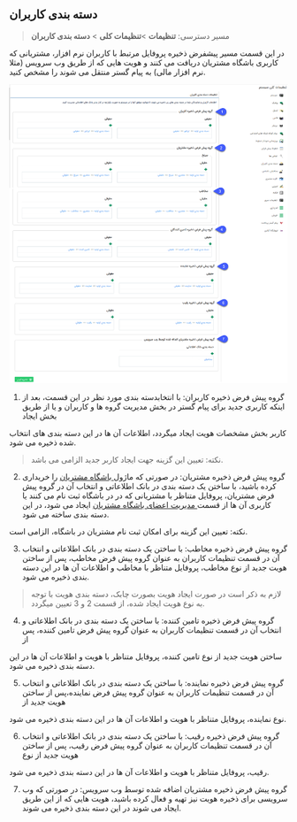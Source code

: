 ﻿## دسته بندی کاربران

>  مسیر دسترسی:  **تنظیمات** >**تنظیمات کلی** > **دسته بندی کاربران** 

در این قسمت مسیر پیشفرض ذخیره پروفایل مرتبط با کاربران نرم افزار، مشتریانی که کاربری باشگاه مشتریان دریافت می کنند و هویت هایی که از طریق وب سرویس (مثلا نرم افزار مالی) به پیام گستر منتقل می شوند را مشخص کنید.

![](UserCategory.png)

1. گروه پیش فرض ذخیره کاربران: با انتخابدسته بندی مورد نظر در  این قسمت، بعد از اینکه کاربری جدید برای پیام گستر در بخش مدیریت گروه ها و کاربران و یا از  طریق بخش ایجاد

کاربر بخش مشخصات هویت ایجاد میگردد، اطلاعات آن ها در این دسته بندی های انتخاب شده  ذخیره می شود.

>   نکته: تعیین این گزینه جهت ایجاد کاربر جدید الزامی می باشد.

2. گروه پیش فرض ذخیره مشتریان: در صورتی که ماژول[ باشگاه مشتریان](http://septadocs.1st.co.com/payamgostar/documents/%D8%A8%D8%A7%D8%B4%DA%AF%D8%A7%D9%87-%D9%88%D9%81%D8%A7%D8%AF%D8%A7%D8%B1%DB%8C?selectedId=3b54ff85-aa22-4620-716f-08d8a996e9ef&menuItemType=2) را خریداری کرده باشید، با ساختن یک دسته بندی در بانک اطلاعاتی و انتخاب آن در گروه پیش فرض مشتریان، پروفایل متناظر با مشتریانی که در در باشگاه ثبت نام می کنند یا کاربری آن ها از قسمت[ مدیریت اعضای باشگاه مشتریان](https://github.com/1stco/PayamGostarDocs/blob/master/help2.5.4/Settings/Management-of-customer-club-members/Management-of-customer-club-members.md) ایجاد می شود، در این دسته بندی ساخته می شود. 

نکته: تعیین این گزینه برای امکان ثبت نام مشتریان در باشگاه، الزامی است.

3. گروه پیش فرض ذخیره مخاطب:  با ساختن یک دسته بندی در بانک اطلاعاتی و انتخاب آن در قسمت تنظیمات کاربران به عنوان گروه پیش فرض مخاطب، پس از ساختن هویت جدید از نوع مخاطب، پروفایل متناظر با مخاطب و اطلاعات آن ها در این دسته بندی ذخیره می شود.

 > لازم به ذکر است در صورت ایجاد هویت بصورت چابک، دسته بندی هویت با توجه به نوع هویت ایجاد شده، از قسمت 2 و 3 تعیین میگردد.


4. گروه پیش فرض ذخیره تامین کننده: با ساختن یک دسته بندی در بانک اطلاعاتی و انتخاب آن در قسمت تنظیمات کاربران به عنوان گروه پیش فرض تامین کننده، پس از

ساختن هویت جدید از نوع تامین کننده، پروفایل متناظر با هویت و اطلاعات آن ها در این دسته بندی ذخیره می شود.

5. گروه پیش فرض ذخیره نماینده: با ساختن یک دسته بندی در بانک اطلاعاتی و انتخاب آن در قسمت تنظیمات کاربران به عنوان گروه پیش فرض نماینده،پس از ساختن هویت جدید از

نوع  نماینده، پروفایل متناظر با هویت و اطلاعات آن ها در این دسته بندی ذخیره می شود.

6. گروه پیش فرض ذخیره رقیب: با ساختن یک دسته بندی در بانک اطلاعاتی و انتخاب آن در قسمت تنظیمات کاربران به عنوان گروه پیش فرض رقیب، پس از ساختن هویت جدید از نوع

رقیب، پروفایل متناظر با هویت و اطلاعات آن ها در این دسته بندی ذخیره می شود.

7. گروه پیش فرض ذخیره مشتریان اضافه شده توسط وب سرویس: در صورتی که وب سرویسی برای ذخیره هویت نیز تهیه و فعال کرده باشید، هویت هایی که از این طریق ایجاد می شوند در این دسته بندی ذخیره می شوند.
